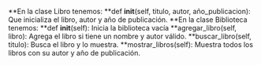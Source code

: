 **En la clase Libro tenemos:
**def __init__(self, titulo, autor, año_publicacion): Que inicializa el libro, autor y año de publicación.
**En la clase Biblioteca tenemos:
**def __init__(self): Inicia la biblioteca vacía
**agregar_libro(self, libro): Agrega el libro si tiene un nombre y autor válido.
**buscar_libro(self, titulo): Busca el libro y lo muestra.
**mostrar_libros(self): Muestra todos los libros con su autor y año de publicación.
